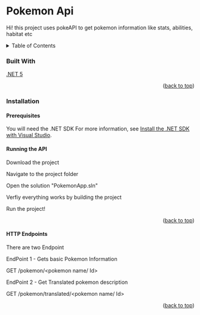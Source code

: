 ﻿# Pokemon Api

Hi! this project uses pokeAPI to get pokemon information like stats, abilities, habitat etc

<!-- TABLE OF CONTENTS -->
<details>
  <summary>Table of Contents</summary>
  <ol>
    <li>
      <a href="#about-the-project">About The Project</a>
      <ul>
        <li><a href="#built-with">Built With</a></li>
      </ul>
    </li>
    <li>
      <a href="#getting-started">Getting Started</a>
      <ul>
       <li><a href="#installation">Installation</a></li>
   </ul>
   </li>
 
  </ol>
</details>

### Built With 
 [.NET 5](https://dotnet.microsoft.com/)
<p align="right">(<a href="#top">back to top</a>)</p>

### Installation

####  Prerequisites
You will need the .NET SDK 
For more information, see [Install the .NET SDK with Visual Studio](https://docs.microsoft.com/en-us/dotnet/core/install/windows#install-with-visual-studio).

#### Running the API
Download the project

Navigate to the project folder

Open the solution "PokemonApp.sln"

Verfiy everything works by building the project

Run the project!

<p align="right">(<a href="#top">back to top</a>)</p>

#### HTTP Endpoints
There are two Endpoint

EndPoint 1 - Gets basic Pokemon Information

GET /pokemon/<pokemon name/ Id>

EndPoint 2 - Get Translated pokemon description

GET /pokemon/translated/<pokemon name/ Id>

<p align="right">(<a href="#top">back to top</a>)</p>
